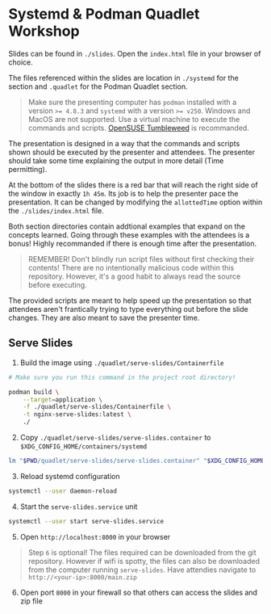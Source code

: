 # Systemd & Podman Quadlet Workshop

Slides can be found in `./slides`. Open the `index.html` file in your browser of choice.

The files referenced within the slides are location in `./systemd` for the section and
`.quadlet` for the Podman Quadlet section.

> Make sure the presenting computer has `podman` installed with a version `>= 4.8.3` and
> `systemd` with a version `>= v250`. Windows and MacOS are not supported. Use a virtual
> machine to execute the commands and scripts.
> [OpenSUSE Tumbleweed](https://get.opensuse.org/tumbleweed/) is recommanded.

The presentation is designed in a way that the commands and scripts shown should be executed
by the presenter and attendees. The presenter should take some time explaining the output in
more detail (Time permitting).

At the bottom of the slides there is a red bar that will reach the right side of the window
in exactly `1h 45m`. Its job is to help the presenter pace the presentation. It can be changed
by modifying the `allottedTime` option within the `./slides/index.html` file.

Both section directories contain addtional examples that expand on the concepts learned.
Going through these examples with the attendees is a bonus! Highly recommanded if there
is enough time after the presentation.

> REMEMBER! Don't blindly run script files without first checking their contents!
> There are no intentionally malicious code within this repository. However, it's
> a good habit to always read the source before executing.

The provided scripts are meant to help speed up the presentation so that attendees aren't
frantically trying to type everything out before the slide changes. They are also meant to
save the presenter time.

## Serve Slides

1. Build the image using `./quadlet/serve-slides/Containerfile`

```bash
# Make sure you run this command in the project root directory!

podman build \
    --target=application \
    -f ./quadlet/serve-slides/Containerfile \
    -t nginx-serve-slides:latest \
    ./
```

2. Copy `./quadlet/serve-slides/serve-slides.container` to `$XDG_CONFIG_HOME/containers/systemd`

```bash
ln "$PWD/quadlet/serve-slides/serve-slides.container" "$XDG_CONFIG_HOME/containers/systemd"
```

3. Reload systemd configuration

```bash
systemctl --user daemon-reload
```

4. Start the `serve-slides.service` unit

```bash
systemctl --user start serve-slides.service
```

5. Open `http://localhost:8000` in your browser

> Step `6` is optional!
> The files required can be downloaded from the git repository. However
> if wifi is spotty, the files can also be downloaded from the computer
> running `serve-slides`. Have attendies navigate to `http://<your-ip>:8000/main.zip`

6. Open port `8000` in your firewall so that others can access the slides and zip file
